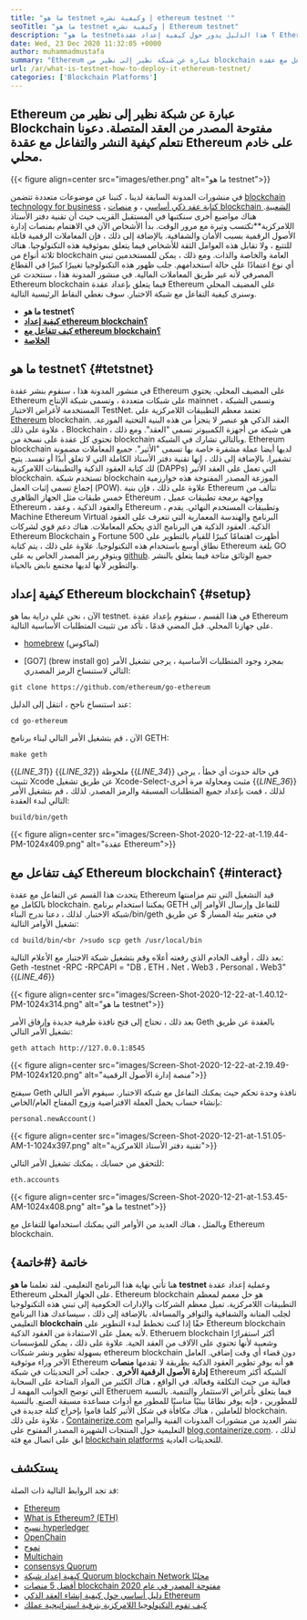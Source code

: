 ```yaml
---
title: "ما هو testnet وكيفية نشره | ethereum testnet '" 
seoTitle: "ما هو testnet وكيفية نشره | Ethereum testnet" 
description: "ما هو testnet؟ هذا الدليل يدور حول كيفية إعداد عقدة Ethereum على المضيف المحلي. blockchain هي شبكة من العقد التي تحافظ على تاريخ جميع المعاملات." 
date: Wed, 23 Dec 2020 11:32:05 +0000
author: muhammadmustafa
summary: "Ethereum عبارة عن شبكة نظير إلى نظير من blockchain مفتوحة المصدر من العقد المتصلة. دعونا نتعلم كيفية النشر والتفاعل مع عقدة Ethereum على خادم محلي." 
url: /ar/what-is-testnet-how-to-deploy-it-ethereum-testnet/
categories: ['Blockchain Platforms']
---
```


## Ethereum عبارة عن شبكة نظير إلى نظير من Blockchain مفتوحة المصدر من العقد المتصلة. دعونا نتعلم كيفية النشر والتفاعل مع عقدة Ethereum على خادم محلي.

{{< figure align=center src="images/ether.png" alt="ما هو testnet">}}

في منشورات المدونة السابقة لدينا ، كتبنا عن موضوعات متعددة تتضمن [blockchain technology for business][1] ، [كتابة عقد ذكي أساسي][2] ، و [منصات blockchain الشعبية][3]. هناك مواضيع أخرى سنكتبها في المستقبل القريب حيث أن تقنية دفتر الأستاذ اللامركزية**تكتسب وتيرة مع مرور الوقت. بدأ الأشخاص الآن في الاهتمام بمنصات إدارة الأصول الرقمية بسبب الأمان والشفافية. بالإضافة إلى ذلك ، فإن المعاملات الرقمية قابلة للتتبع ، ولا تقابل هذه العوامل الثقة للأشخاص فيما يتعلق بموثوقية هذه التكنولوجيا. هناك ثلاثة أنواع من blockchain العامة والخاصة والذات. ومع ذلك ، يمكن للمستخدمين تبني أي نوع اعتمادًا على حالة استخدامهم.
جلب ظهور هذه التكنولوجيا تغييرًا كبيرًا في القطاع المصرفي لأنه غير طريق المعاملات المالية. في منشور المدونة هذا ، سنتحدث عن Ethereum blockchain فيما يتعلق بإعداد عقدة Ethereum على المضيف المحلي وسنرى كيفية التفاعل مع شبكة الاختبار. سوف نغطي النقاط الرئيسية التالية.
*  **ما هو testnet؟**  
*  **[كيفية إعداد ethereum blockchain؟][4]**  
*  **[كيف تتفاعل مع ethereum blockchain؟][5]**  
*  **[الخلاصة][6]**  

## ما هو testnet؟ {#tetstnet}

في منشور المدونة هذا ، سنقوم بنشر عقدة Ethereum على المضيف المحلي. يحتوي Ethereum على شبكات متعددة ، وتسمى شبكة الإنتاج mainnet ، وتسمى الشبكة المستخدمة لأغراض الاختبار TestNet. تعتمد معظم التطبيقات اللامركزية على [Ethereum][7] blockchain. العقد الذكي هو عنصر لا يتجزأ من هذه البنية التحتية الموزعة. علاوة على ذلك ، Blockchain هي شبكة من أجهزة الكمبيوتر تسمى "العقد". ومع ذلك ، تحتوي كل عقدة على نسخة من blockchain وبالتالي تشارك في الشبكة. Ethereum blockchain لديها أيضا عملة مشفرة خاصة بها تسمى "الأثير". جميع المعاملات مضمونة تشفيرا. بالإضافة إلى ذلك ، إنها تقنية دفتر الأستاذ الكاملة التي لا تغلق أبدًا أو تفسد. يتيح لك كتابة العقود الذكية والتطبيقات اللامركزية (DAPPs) التي تعمل على العقد الأثير blockchain.
تستخدم شبكة blockchain الموزعة المصدر المفتوحة هذه خوارزمية إجماع تسمى إثبات العمل (POW). علاوة على ذلك ، فإن بنية Ethereum تتألف من خمس طبقات مثل الجهاز الظاهري Ethereum ، وواجهة برمجة تطبيقات عميل Ethereum ، والعقود الذكية ، وعقد Ethereum ، وتطبيقات المستخدم النهائي. يقدم Machine Ethereum Virtual البرنامج والهندسة المعمارية التي تتعرف على العقود الذكية. العقود الذكية هي البرنامج الذي يحكم المعاملات. هناك دعم قوي لشركات Ethereum Blockchain و Fortune 500 أظهرت اهتمامًا كبيرًا للقيام بالتطوير على نطاق أوسع باستخدام هذه التكنولوجيا. علاوة على ذلك ، يتم كتابة Ethereum بلغة GO ويتوفر رمز المصدر الخاص به على [github][8]. جميع الوثائق متاحة فيما يتعلق بالنشر والتطوير لأنها لديها مجتمع نابض بالحياة.

## كيفية إعداد Ethereum blockchain؟ {#setup}

الآن ، نحن على دراية بما هو testnet. في هذا القسم ، سنقوم بإعداد عقدة Ethereum على جهازنا المحلي. قبل المضي قدمًا ، تأكد من تثبيت المتطلبات الأساسية التالية.
  * [homebrew][9] (لماكوس)

  * [GO7] (brew install go)
بمجرد وجود المتطلبات الأساسية ، يرجى تشغيل الأمر التالي لاستنساخ الرمز المصدري:
```
git clone https://github.com/ethereum/go-ethereum
```
عند استنساخ ناجح ، انتقل إلى الدليل:
```
cd go-ethereum
```
الآن ، قم بتشغيل الأمر التالي لبناء برنامج GETH:
```
make geth
```
{{_LINE_31_}}
{{_LINE_32_}}
    ملحوظة
{{_LINE_34_}}
  في حالة حدوث أي خطأ ، يرجى تثبيت Xcode عن طريق تشغيل Xcode-Select-مثبت ومحاولة مرة أخرى
{{_LINE_36_}}
لذلك ، قمت بإعداد جميع المتطلبات المسبقة والرمز المصدر. لذلك ، قم بتشغيل الأمر التالي لبدء العقدة:
```
build/bin/geth
```

{{< figure align=center src="images/Screen-Shot-2020-12-22-at-1.19.44-PM-1024x409.png" alt="عقدة Ethereum">}}


## كيف تتفاعل مع Ethereum blockchain؟ {#interact}

يتحدث هذا القسم عن التفاعل مع عقدة Ethereum قيد التشغيل التي تتم مزامنتها بالكامل مع blockchain. يمكننا استخدام برنامج GETH للتفاعل وإرسال الأوامر إلى شبكة الاختبار.
لذلك ، دعنا ندرج البناء/bin/geth في متغير بيئة المسار $ عن طريق تشغيل الأوامر التالية:
```
cd build/bin/<br />sudo scp geth /usr/local/bin
```
بعد ذلك ، أوقف الخادم الذي رفعته أعلاه وقم بتشغيل شبكة الاختبار مع الأعلام التالية:
Geth -testnet -RPC -RPCAPI = "DB ، ETH ، Net ، Web3 ، Personal ، Web3"
{{_LINE_46_}}

{{< figure align=center src="images/Screen-Shot-2020-12-22-at-1.40.12-PM-1024x314.png" alt="ما هو testnet">}}

بعد ذلك ، تحتاج إلى فتح نافذة طرفية جديدة وإرفاق الأمر Geth بالعقدة عن طريق تشغيل الأمر التالي:
```
geth attach http://127.0.0.1:8545
```

{{< figure align=center src="images/Screen-Shot-2020-12-22-at-2.19.49-PM-1024x120.png" alt="منصة إدارة الأصول الرقمية">}}

سيفتح Geth نافذة وحدة تحكم حيث يمكنك التفاعل مع شبكة الاختبار. سيقوم الأمر التالي بإنشاء حساب يحمل العملة الافتراضية وزوج المفتاح العام/الخاص:
```
personal.newAccount()
```

{{< figure align=center src="images/Screen-Shot-2020-12-21-at-1.51.05-AM-1-1024x397.png" alt="تقنية دفتر الأستاذ اللامركزية">}}

للتحقق من حسابك ، يمكنك تشغيل الأمر التالي:
```
eth.accounts
```

{{< figure align=center src="images/Screen-Shot-2020-12-21-at-1.53.45-AM-1024x408.png" alt="ما هو testnet">}}

وبالمثل ، هناك العديد من الأوامر التي يمكنك استخدامها للتفاعل مع Ethereum blockchain.

## خاتمة {#خاتمة}

هنا تأتي نهاية هذا البرنامج التعليمي. لقد تعلمنا  **ما هو testnet** وعملية إعداد عقدة Ethereum على الجهاز المحلي. Ethereum blockchain هو حل معمم لمعظم التطبيقات اللامركزية. تميل معظم الشركات والإدارات الحكومية إلى تبني هذه التكنولوجيا لجلب المتانة والشفافية والتوافر والمساءلة. بالإضافة إلى ذلك ، سيساعدك هذا البرنامج التعليمي  **blockchain**  حقًا إذا كنت تخطط لبدء التطوير على Ethereum blockchain لأنه يعمل على الاستفادة من العقود الذكية. Etheruem blockchain أكثر استقرارًا وشعبية لأنها تحتوي على الآلاف من العقد الحية. علاوة على ذلك ، يمكن للمؤسسات بسهولة تطوير ونشر شبكات ethereum blockchain دون قضاء أي وقت إضافي. العامل الآخر وراء موثوقية Ethereum هو أنه يوفر تطوير العقود الذكية بطريقة لا تقدمها **منصات إدارة الأصول الرقمية الأخرى**  .
جعلت آخر التحديثات في شبكة Ethereum الشبكة أكثر فعالية من حيث التكلفة وفعالة. في الواقع ، هناك الكثير من المواد المتاحة على السحابة التي توضح الجوانب المهمة لـ Etheruem فيما يتعلق بأغراض الاستثمار والتنمية. بالنسبة للمطورين ، فإنه يوفر نظامًا بيئيًا مناسبًا للمطور مع أدوات مساعدة مسبقة الصنع. بالنسبة للعاملين ، هناك مكافأة في شكل الأثير كلما قاموا بإخراج كتلة جديدة في blockchain. علاوة على ذلك ، [Containerize.com][10] نشر العديد من منشورات المدونات الفنية والبرامج التعليمية حول المنتجات الشهيرة المصدر المفتوح على [blog.containerize.com][11]. لذلك ، ابق على اتصال مع فئة [blockchain platforms][12] للتحديثات العادية.

## يستكشف
قد تجد الروابط التالية ذات الصلة:
  * [Ethereum][7]
  * [What is Ethereum? (ETH)][20]
  * [نسيج hyperledger][13]
  * [OpenChain][14]
  * [تموج][15]
  * [Multichain][16]
  * [consensys Quorum][17]
  * [كيفية إعداد شبكة Quorum blockchain Network محليًا][18]
  * [أفضل 5 منصات blockchain مفتوحة المصدر في عام 2020][3]
  * [دليل أساسي حول كيفية إنشاء العقد الذكي Ethereum][2]
  * [كيف تقوم التكنولوجيا اللامركزية بترقية استراتيجية عملك][19]



 [1]: https://blog.containerize.com/2020/11/27/how-blockchain-technology-can-upgrade-your-business-strategy/
 [2]: https://blog.containerize.com/
 [3]: https://blog.containerize.com/blockchain-platforms/top-5-open-source-blockchain-platforms-in-2020/
 [4]: #setup
 [5]: #interact
 [6]: #Conclusion
 [7]: https://products.containerize.com/blockchain-platforms/ethereum
 [8]: https://github.com/ethereum/go-ethereum
 [9]: https://brew.sh/
 [10]: https://www.containerize.com/
 [11]: https://blog.containerize.com/
 [12]: https://products.containerize.com/blockchain-platforms/
 [13]: https://products.containerize.com/blockchain-platforms/hyperledger-fabric
 [14]: https://products.containerize.com/blockchain-platforms/openchain
 [15]: https://products.containerize.com/blockchain-platforms/ripple
 [16]: https://products.containerize.com/blockchain-platforms/multichain
 [17]: https://products.containerize.com/blockchain-platforms/consensys-quorum
 [18]: https://blog.containerize.com/blockchain-platforms/how-to-setup-consensys-quorum-blockchain-network-locally/
 [19]: https://blog.containerize.com/2020/11/27/how-decentralized-technology-upgrades-your-business-strategy/
 [20]: https://docs.koinize.com/cryptocurrencies/ethereum-eth/
